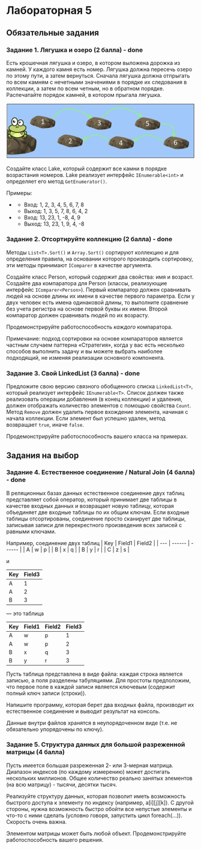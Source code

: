 # Лабораторная 5

## Обязательные задания

### Задание 1. Лягушка и озеро (2 балла) - done

Есть крошечная лягушка и озеро, в котором выложена дорожка из камней. У каждого камня есть номер. Лягушка должна пересечь озеро по этому пути, а затем вернуться. Сначала лягушка должна отпрыгать по всем камням с нечетными значениями в порядке их следования в коллекции, а затем по всем четным, но в обратном порядке. Распечатайте порядок камней, в котором прыгала лягушка.

![image](image.png)

Создайте класс Lake, который содержит все камни в порядке возрастания номеров. Lake реализует интерфейс `IEnumerable<int>` и определяет его метод `GetEnumerator()`.

Примеры:
- + Вход: 1, 2, 3, 4, 5, 6, 7, 8 
  + Выход: 1, 3, 5, 7, 8, 6, 4, 2
- + Вход: 13, 23, 1, -8, 4, 9
  + Выход: 13, 23, 1, 9, 4, -8

### Задание 2. Отсортируйте коллекцию (2 балла) - done

Методы `List<T>.Sort()` и `Array.Sort()` сортируют коллекцию и для определения правила, на основании которого производить сортировку, эти методы принимают `IComparer` в качестве аргумента.

Создайте класс Person, который содержит два свойства: имя и возраст. Создайте два компаратора для Person (классы, реализующие интерфейс `IComparer<Person>`). Первый компаратор должен сравнивать людей на основе длины их имени в качестве первого параметра. Если у двух человек есть имена одинаковой длины, то выполните сравнение без учета регистра на основе первой буквы их имени. Второй компаратор должен сравнивать людей по их возрасту.

Продемонстрируйте работоспособность *каждого* компаратора.

Примечание: подход сортировки на основе компараторов является частным случаем паттерна «Стратегия», когда у вас есть несколько способов выполнить задачу и вы можете выбрать наиболее подходящий, не изменяя реализации основного компонента.

### Задание 3. Свой LinkedList (3 балла) - done

Предложите свою версию связного обобщенного списка `LinkedList<T>`, который реализует интерфейс `IEnumerable<T>`. Список должен также реализовать операции добавления (в конец коллекции) и удаления, должен отображать количество элементов с помощью свойства `Count`. Метод `Remove` должен удалить первое вхождение элемента, начиная с начала коллекции. Если элемент был успешно удален, метод возвращает `true`, иначе `false`.

Продемонстрируйте работоспособность вашего класса на примерах.

## Задания на выбор

### Задание 4. Естественное соединение / Natural Join (4 балла) - done

В реляционных базах данных естественное соединение двух таблиц представляет собой оператор, который принимает две таблицы в качестве входных данных и возвращает новую таблицу, которая объединяет две входные таблицы по их общим ключам. Если входные таблицы отсортированы, соединение просто сканирует две таблицы, записывая записи для перекрестного произведения всех записей с равными ключами.

Например, соединение двух таблиц
| Key | Field1 | Field2 |
| --- | ------ | ------ |
| A   | w      | p      |
| B   | x      | q      |
| B   | y      | r      |
| C   | z      | s      |

и

| Key | Field3 |
| --- | ------ |
| A   | 1      |
| A   | 2      |
| B   | 3      |

— это таблица

| Key | Field1 | Field2 | Field3 |
| --- | ------ | ------ | ------ |
| A   | w      | p      | 1      |
| A   | w      | p      | 2      |
| B   | x      | q      | 3      |
| B   | y      | r      | 3      |

Пусть таблица представлена в виде файла: каждая строка является записью, а поля разделены табуляциями. Для простоты предположим, что первое поле в каждой записи является ключевым (содержит полный ключ записи (строки)).

Напишите программу, которая берет два входных файла, производит их естественное соединение и выводит результат на консоль.

Данные внутри файлов хранятся в неупорядоченном виде (т.е. не обязательно упорядочены по ключу).

### Задание 5. Структура данных для большой разреженной матрицы (4 балла)

Пусть имеется большая разреженная 2- или 3-мерная матрица. Диапазон индексов (по каждому измерению) может достигать нескольких миллионов. Общее количество реально занятых элементов (на всю матрицу) - тысячи, десятки тысяч.

Реализуйте структуру данных, которая позволит иметь возможность быстрого доступа к элементу по индексу (например, a[i][j][k]). С другой стороны, нужна возможность быстро обойти все непустые элементы и что-то с ними сделать (условно говоря, запустить цикл foreach(...)). Скорость очень важна.

Элементом матрицы может быть любой объект. Продемонстрируйте работоспособность вашего решения.


